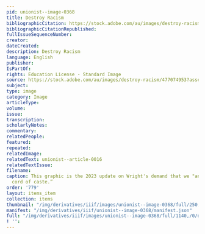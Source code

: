```yaml
---
pid: unionist--image-0368
title: Destroy Racism
bibliographicCitation: https://stock.adobe.com/au/images/destroy-racism/477074953?asset_id=477074953
bibliographicCitationRepublished: 
fullIssueSequenceNumber: 
creator: 
dateCreated: 
description: Destroy Racism
language: English
publisher: 
IsPartOf: 
rights: Education License - Standard Image
source: https://stock.adobe.com/au/images/destroy-racism/477074953?asset_id=477074953
subject: 
type: image
category: Image
articleType: 
volume: 
issue: 
transcription: 
scholarlyNotes: 
commentary: 
relatedPeople: 
featured: 
repeated: 
relatedImage: 
relatedText: unionist--article-0016
relatedTextIssue: 
filename: 
caption: This graphic is the 2023 update on Wright's demand that we "annihilate...the
  cord of caste.”
order: '779'
layout: items_item
collection: items
thumbnail: "/img/derivatives/iiif/images/unionist--image-0368/full/250,/0/default.jpg"
manifest: "/img/derivatives/iiif/unionist--image-0368/manifest.json"
full: "/img/derivatives/iiif/images/unionist--image-0368/full/1140,/0/default.jpg"
! '': 
---
```

